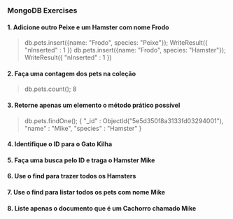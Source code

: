 ### MongoDB Exercises

#### 1. Adicione outro Peixe e um Hamster com nome Frodo
> db.pets.insert({name: "Frodo", species: "Peixe"});
WriteResult({ "nInserted" : 1 })
> db.pets.insert({name: "Frodo", species: "Hamster"});
WriteResult({ "nInserted" : 1 })

#### 2. Faça uma contagem dos pets na coleção
> db.pets.count();
8

#### 3. Retorne apenas um elemento o método prático possível
> db.pets.findOne();
{
	"_id" : ObjectId("5e5d350f8a3133fd03294001"),
	"name" : "Mike",
	"species" : "Hamster"
}

#### 4. Identifique o ID para o Gato Kilha
#### 5. Faça uma busca pelo ID e traga o Hamster Mike
#### 6. Use o find para trazer todos os Hamsters
#### 7. Use o find para listar todos os pets com nome Mike
#### 8. Liste apenas o documento que é um Cachorro chamado Mike

